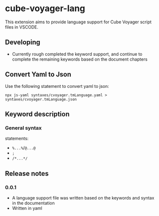 # cube-voyager-lang

This extension aims to provide language support for Cube Voyager script files in VSCODE.

## Developing

- Currently rough completed the keyword support, and continue to complete the remaining keywords based on the document chapters

## Convert Yaml to Json

Use the following statement to convert yaml to json:

```shell
npx js-yaml syntaxes/cvoyager.tmLanguage.yaml > syntaxes/cvoyager.tmLanguage.json
```

## Keyword description

### General syntax

statements:

- `%...%`/`@...@`
- `;`
- `/*...*/`

## Release notes

### 0.0.1

- A language support file was written based on the keywords and syntax in the documentation
- Written in yaml
